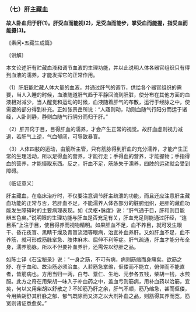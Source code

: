 ### （七）肝主藏血

**故人卧血归于肝(1)。肝受血而能视(2)，足受血而能步，掌受血而能握，指受血而能摄(3)。**

《素问•五藏生成篇》

〔讲解〕

本文论述肝有贮藏血液和调节血液的生理功能，并以此说明人体各器官组织只有得到血液的濡养，才能发挥它的正常作用。

（1）肝脏能贮藏人体大量的血液，并通过肝气的调节，供给各个器官组织的需要，当人入睡的时候，血液随道肝气趋于平静回流到肝脏，使分布在其他方面的血液相对减少，当人醒觉和运动的时候，血液随着肝气的布散，运行于经脉之中，使需要的部分得到补充。正如张景岳所说：“人寤则动，动则血随气行阳分而运于诸经，人卧则静，静则血随气行阴分而归于肝。”

（2）肝开窍于目，目得肝血的濡养，才会产生正常的视觉。故肝血虚则视力减退，若肝气上逆，气血郁闭，可导致暴盲。

（3）人体四肢的运动，由筋所主管，只有筋脉得到肝血的充分濡养，才能产生正常的生理活动，所以足得血的营养，才能行走；手得血的营养，才能握物；手指得血的营养，才能摄取东西。反之，肝血不足，筋脉失于濡养，四肢的运动就会受到障碍。

〔临证意义〕

肝主藏血，在临床治疗时，不仅要注意调节肝主疏泄的功能，而且还应注意肝主藏血功能的正常与否，若肝血不足，不能濡养人体各部分的脏腑组织，是肝的藏血功能发生障碍时的主要病理表现。如《灵枢•脉度》说：“肝气通于目，肝和则目能辨五色矣。”说明眼的生理功能与肝血是否充足有关，肝血充足则能通过肝经，“连目系”上注于目，使目得养而视物精明。如果肝血不足，血不养目，就可发生眼干、昏花夜盲、黑睛干燥及青盲流泪等眼病，治宜补血养肝。又如肝血不足，血不养筋，就可形成筋脉挛急、肢体麻木、屈伸不利等症。肝气疏通，肝血才能分布全身，濡养筋脉，所以不但要补血养肝，还需佐以舒肝之品。

如陈士铎《石宝秘录》说：“一身之筋，不可有病，病则筋缩而身痛矣。欲筋之舒、在于血和、故治筋必须治血。人若筋急挛缩，伛偻而不能立，俯仰而不能直者，皆筋病也。方用当归一两，白芍、薏仁、生地、元参各五钱，柴胡一钱，水煎服。此方之奇在用柴胡一味入于补血药之中，盖血亏则筋病，用补血药以治筋，宜矣，何以又用柴胡以舒散之？不知筋乃肝之余，肝气不顺，筋乃缩急，甚而伛偻，今用柴胡舒其肝脉之郁、郁气既除而又济之以大剂补血之品，则筋得其养而宽，筋宽则诸证悉愈矣。”
